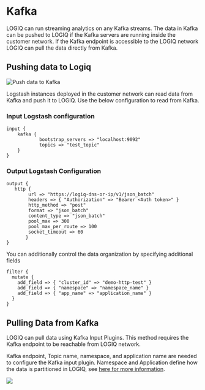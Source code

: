 # Kafka

LOGIQ can run streaming analytics on any Kafka streams. The data in Kafka can be pushed to LOGIQ if the Kafka servers are running inside the customer network. If the Kafka endpoint is accessible to the LOGIQ network LOGIQ can pull the data directly from Kafka.

## Pushing data to Logiq

![Push data to Kafka](../.gitbook/assets/kafka\_push.png)

Logstash instances deployed in the customer network can read data from Kafka and push it to LOGIQ. Use the below configuration to read from Kafka.

### Input Logstash configuration

```
input {
    kafka {
            bootstrap_servers => "localhost:9092"
            topics => "test_topic"
    }
}
```

### Output Logstash Configuration&#x20;

```
output {
   http {
        url => "https://logiq-dns-or-ip/v1/json_batch"
        headers => { "Authorization" => "Bearer <Auth token>" }
        http_method => "post"
        format => "json_batch"
        content_type => "json_batch"
        pool_max => 300
        pool_max_per_route => 100
        socket_timeout => 60
       }
}
```

You can additionally control the data organization by specifying additional fields

```
filter {
  mutate {
    add_field => { "cluster_id" => "demo-http-test" }
    add_field => { "namespace" => "namespace_name" }
    add_field => { "app_name" => "application_name" }
  }
}
```

## Pulling Data from Kafka

LOGIQ can pull data using Kafka Input Plugins. This method requires the Kafka endpoint to be reachable from LOGIQ network.&#x20;

Kafka endpoint, Topic name, namespace, and application name are needed to configure the Kafka input plugin. Namespace and Application define how the data is partitioned in LOGIQ, see [here for more information](../log-management/logs-terminology.md).&#x20;

![](../.gitbook/assets/kafka\_pull.png)
